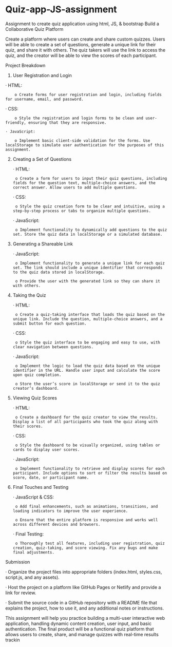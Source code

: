 # Quiz-app-JS-assignment
Assignment to create quiz application using html, JS, &amp; bootstrap
Build a Collaborative Quiz Platform

Create a platform where users can create and share custom quizzes. Users will be able to create a set of questions, generate a unique link for their quiz, and share it with others. The quiz takers will use the link to access the quiz, and the creator will be able to view the scores of each participant.

















Project Breakdown

1. User Registration and Login

  · HTML:

        o Create forms for user registration and login, including fields for username, email, and password.

  · CSS:

        o Style the registration and login forms to be clean and user-friendly, ensuring that they are responsive.

    · JavaScript:

        o Implement basic client-side validation for the forms. Use localStorage to simulate user authentication for the purposes of this assignment.

2. Creating a Set of Questions

    · HTML:

        o Create a form for users to input their quiz questions, including fields for the question text, multiple-choice answers, and the correct answer. Allow users to add multiple questions.

    · CSS:

        o Style the quiz creation form to be clear and intuitive, using a step-by-step process or tabs to organize multiple questions.

    · JavaScript:

        o Implement functionality to dynamically add questions to the quiz set. Store the quiz data in localStorage or a simulated database.

3. Generating a Shareable Link

    · JavaScript:

        o Implement functionality to generate a unique link for each quiz set. The link should include a unique identifier that corresponds to the quiz data stored in localStorage.

        o Provide the user with the generated link so they can share it with others.

4. Taking the Quiz

    · HTML:

        o Create a quiz-taking interface that loads the quiz based on the unique link. Include the question, multiple-choice answers, and a submit button for each question.

    · CSS:

        o Style the quiz interface to be engaging and easy to use, with clear navigation between questions.

    · JavaScript:

        o Implement the logic to load the quiz data based on the unique identifier in the URL. Handle user input and calculate the score upon quiz completion.

        o Store the user’s score in localStorage or send it to the quiz creator’s dashboard.

5. Viewing Quiz Scores

    · HTML:

        o Create a dashboard for the quiz creator to view the results. Display a list of all participants who took the quiz along with their scores.

    · CSS:

        o Style the dashboard to be visually organized, using tables or cards to display user scores.

    · JavaScript:

        o Implement functionality to retrieve and display scores for each participant. Include options to sort or filter the results based on score, date, or participant name.

6. Final Touches and Testing

    · JavaScript & CSS:

        o Add final enhancements, such as animations, transitions, and loading indicators to improve the user experience.

        o Ensure that the entire platform is responsive and works well across different devices and browsers.

    · Final Testing:

        o Thoroughly test all features, including user registration, quiz creation, quiz-taking, and score viewing. Fix any bugs and make final adjustments.

Submission

· Organize the project files into appropriate folders (index.html, styles.css, script.js, and any assets).

· Host the project on a platform like GitHub Pages or Netlify and provide a link for review.

· Submit the source code in a GitHub repository with a README file that explains the project, how to use it, and any additional notes or instructions.

This assignment will help you practice building a multi-user interactive web application, handling dynamic content creation, user input, and basic authentication. The final product will be a functional quiz platform that allows users to create, share, and manage quizzes with real-time results trackin
